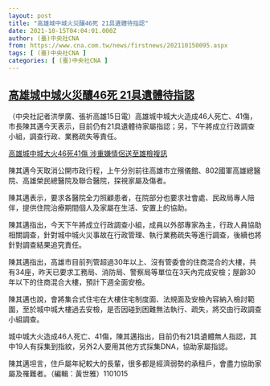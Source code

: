 ```yaml
---
layout: post
title: "高雄城中城火災釀46死 21具遺體待指認"
date: 2021-10-15T04:04:01.000Z
author: (臺)中央社CNA
from: https://www.cna.com.tw/news/firstnews/202110150095.aspx
tags: [ (臺)中央社CNA ]
categories: [ (臺)中央社CNA ]
---
```

<!--1634270641000-->
[高雄城中城火災釀46死 21具遺體待指認](https://www.cna.com.tw/news/firstnews/202110150095.aspx)
------

<div>
<div></div><div><p>（中央社記者洪學廣、張祈高雄15日電）高雄城中城大火造成46人死亡、41傷，市長陳其邁今天表示，目前仍有21具遺體待家屬指認；另，下午將成立行政調查小組，調查行政、業務疏失等責任。</p><div class='media'><div class='insertGroup'><div><a class='insert' href='https://www.cna.com.tw/news/firstnews/202110150056.aspx'><i class='icon-dot'></i><span>高雄城中城大火46死41傷 涉重嫌情侶送至雄檢複訊</span></a></div></div></div><p>陳其邁今天取消公開市政行程，上午分別前往高雄市立殯儀館、802國軍高雄總醫院、高雄榮民總醫院及聯合醫院，探視家屬及傷者。</p><p>陳其邁表示，要求各醫院全力照顧患者，在院部分也要求社會處、民政局專人陪伴，提供住院治療期間個人及家屬在生活、安置上的協助。</p><p>陳其邁指出，今天下午將成立行政調查小組，成員以外部專家為主，行政人員協助相關調查，針對城中城火災事故在行政管理、執行業務疏失等進行調查，後續也將針對調查結果追究責任。</p><p>陳其邁指出，高雄市目前列管超過30年以上、沒有管委會的住商混合的大樓，共有34座，昨天已要求工務局、消防局、警察局等單位在3天內完成安檢；屋齡30年以下的住商混合大樓，預計下週全面安檢。</p><p>陳其邁也說，會將集合式住宅在大樓住宅制度面、法規面及安檢內容納入檢討範圍，至於城中城大樓過去安檢，是否因碰到困難無法執行、疏失，將交由行政調查小組調查。</p><p>城中城大火造成46人死亡、41傷，陳其邁指出，目前仍有21具遺體無人指認，其中19人有採集到指紋，另外2人要用其他方式採集DNA，協助家屬指認。</p><p>陳其邁坦言，住戶屬年紀較大的長輩，很多都是經濟弱勢的承租戶，會盡力協助家屬及罹難者。（編輯：黃世雅）1101015</p></div>
</div>
